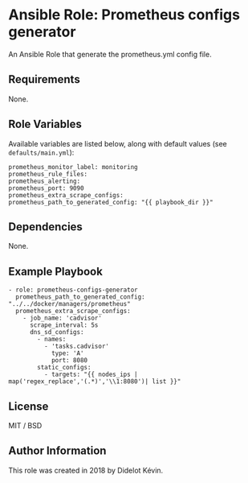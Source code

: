 # Ansible Role: Prometheus configs generator

An Ansible Role that generate the prometheus.yml config file.

## Requirements

None.

## Role Variables

Available variables are listed below, along with default values (see `defaults/main.yml`):

    prometheus_monitor_label: monitoring
    prometheus_rule_files:
    prometheus_alerting:
    prometheus_port: 9090
    prometheus_extra_scrape_configs:
    prometheus_path_to_generated_config: "{{ playbook_dir }}"

## Dependencies

None.

## Example Playbook

    - role: prometheus-configs-generator
      prometheus_path_to_generated_config: "../../docker/managers/prometheus"
      prometheus_extra_scrape_configs:
        - job_name: 'cadvisor'
          scrape_interval: 5s
          dns_sd_configs:
            - names:
              - 'tasks.cadvisor'
                type: 'A'
                port: 8080
            static_configs:
              - targets: "{{ nodes_ips | map('regex_replace','(.*)','\\1:8080')| list }}"

## License

MIT / BSD

## Author Information

This role was created in 2018 by Didelot Kévin.
